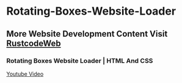 # Rotating-Boxes-Website-Loader

## More Website Development Content Visit [RustcodeWeb](https://www.rustcodeweb.com/)

### Rotating Boxes Website Loader | HTML And CSS
[Youtube Video](https://youtu.be/XfDq_s4Sk0Y)
